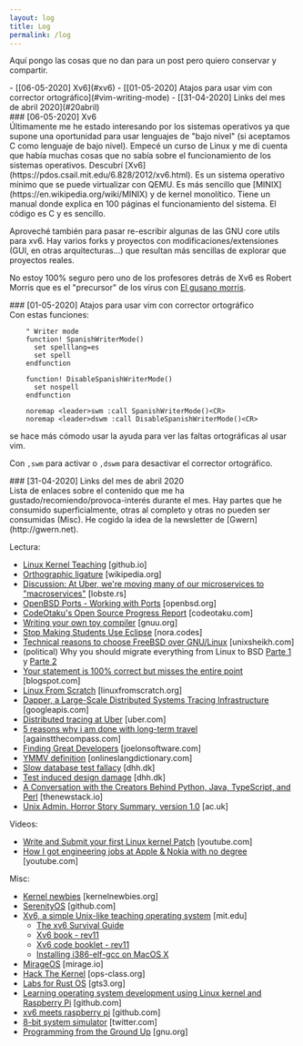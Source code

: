 ```yaml
---
layout: log
title: Log
permalink: /log
---
```


Aquí pongo las cosas que no dan para un post pero quiero conservar y compartir.

<div class="content-index" markdown="1">
- [[06-05-2020] Xv6](#xv6)
- [[01-05-2020] Atajos para usar vim con corrector ortográfico](#vim-writing-mode)
- [[31-04-2020] Links del mes de abril 2020](#20abril)
</div>

<div id="xv6" markdown="1">
### [06-05-2020] Xv6
</div>

<div class="log-entry" markdown="1">
Últimamente me he estado interesando por los sistemas operativos ya que supone una oportunidad para usar lenguajes de "bajo nivel" (si aceptamos C como lenguaje de bajo nivel). Empecé un curso de Linux y me di cuenta que había muchas cosas que no sabía sobre el funcionamiento de los sistemas operativos. Descubrí [Xv6](https://pdos.csail.mit.edu/6.828/2012/xv6.html). Es un sistema operativo mínimo que se puede virtualizar con QEMU. Es más sencillo que [MINIX](https://en.wikipedia.org/wiki/MINIX) y de kernel monolítico. Tiene un manual donde explica en 100 páginas el funcionamiento del sistema. El código es C y es sencillo.

Aproveché también para pasar re-escribir algunas de las GNU core utils para xv6. Hay varios forks y proyectos con modificaciones/extensiones (GUI, en otras arquitecturas...) que resultan más sencillas de explorar que proyectos reales.

No estoy 100% seguro pero uno de los profesores detrás de Xv6 es Robert Morris que es el "precursor" de los virus con [El gusano morris](https://es.wikipedia.org/wiki/Gusano_Morris).
</div>

<div id="vim-writing-mode" markdown="1">
### [01-05-2020] Atajos para usar vim con corrector ortográfico
</div>

<div class="log-entry" markdown="1">
Con estas funciones:

```
    " Writer mode
    function! SpanishWriterMode()
      set spelllang=es
      set spell
    endfunction

    function! DisableSpanishWriterMode()
      set nospell
    endfunction

    noremap <leader>swm :call SpanishWriterMode()<CR>
    noremap <leader>dswm :call DisableSpanishWriterMode()<CR>
```

se hace más cómodo usar la ayuda para ver las faltas ortográficas al usar vim.

Con `,swm` para activar o `,dswm` para desactivar el corrector ortográfico.
</div>

<div id="20abril" markdown="1">
### [31-04-2020] Links del mes de abril 2020
</div>

<div class="log-entry" markdown="1">
Lista de enlaces sobre el contenido que me ha gustado/recomiendo/provoca-interés durante el mes. Hay partes que he consumido superficialmente, otras al completo y otras no pueden ser consumidas (Misc). He cogido la idea de la newsletter de [Gwern](http://gwern.net).

Lectura:

- [Linux Kernel Teaching](https://linux-kernel-labs.github.io/refs/heads/master/index.html) [github.io]
- [Orthographic ligature](https://en.wikipedia.org/wiki/Orthographic_ligature) [wikipedia.org]
- [Discussion: At Uber, we're moving many of our microservices to "macroservices"](https://lobste.rs/s/mc3k1c/at_uber_we_re_moving_many_our#c_f8vacm) [lobste.rs]
- [OpenBSD Ports - Working with Ports](https://www.openbsd.org/faq/ports/ports.html) [openbsd.org]
- [CodeOtaku's Open Source Progress Report](https://www.codeotaku.com/journal/2020-04/open-source-progress-report/index) [codeotaku.com]
- [Writing your own toy compiler](https://gnuu.org/2009/09/18/writing-your-own-toy-compiler/) [gnuu.org]
- [Stop Making Students Use Eclipse](https://nora.codes/post/stop-making-students-use-eclipse/) [nora.codes]
- [Technical reasons to choose FreeBSD over GNU/Linux](https://unixsheikh.com/articles/technical-reasons-to-choose-freebsd-over-linux.html) [unixsheikh.com]
- (political) Why you should migrate everything from Linux to BSD [Parte 1](https://unixsheikh.com/articles/why-you-should-migrate-everything-from-linux-to-bsd.html) y [Parte 2](https://unixsheikh.com/articles/why-you-should-migrate-everything-from-linux-to-bsd-part-2.html)
- [Your statement is 100% correct but misses the entire point](https://nibblestew.blogspot.com/2020/04/your-statement-is-100-correct-but.html?m=1) [blogspot.com]
- [Linux From Scratch](http://www.linuxfromscratch.org/lfs/view/stable/) [linuxfromscratch.org]
- [Dapper, a Large-Scale Distributed Systems Tracing Infrastructure](https://storage.googleapis.com/pub-tools-public-publication-data/pdf/36356.pdf) [googleapis.com]
- [Distributed tracing at Uber](https://eng.uber.com/distributed-tracing/) [uber.com]
- [5 reasons why i am done with long-term travel](https://againstthecompass.com/en/reasons-long-term-travel/) [againstthecompass.com]
- [Finding Great Developers](https://www.joelonsoftware.com/2006/09/06/finding-great-developers-2/) [joelonsoftware.com]
- [YMMV definition](http://onlineslangdictionary.com/meaning-definition-of/ymmv) [onlineslangdictionary.com]
- [Slow database test fallacy](https://dhh.dk/2014/slow-database-test-fallacy.html) [dhh.dk]
- [Test induced design damage](https://dhh.dk/2014/test-induced-design-damage.html) [dhh.dk]
- [A Conversation with the Creators Behind Python, Java, TypeScript, and Perl](https://thenewstack.io/a-conversation-with-the-creators-behind-python-java-typescript-and-perl/) [thenewstack.io]
- [Unix Admin. Horror Story Summary, version 1.0](http://www-uxsup.csx.cam.ac.uk/misc/horror.txt) [ac.uk]

Videos:

- [Write and Submit your first Linux kernel Patch](https://www.youtube.com/watch?v=LLBrBBImJt4) [youtube.com]
- [How I got engineering jobs at Apple & Nokia with no degree](https://www.youtube.com/watch?v=rS6l7p86cyw) [youtube.com]

Misc:

- [Kernel newbies](https://kernelnewbies.org/) [kernelnewbies.org]
- [SerenityOS](https://github.com/SerenityOS/serenity) [github.com]
- [Xv6, a simple Unix-like teaching operating system](https://pdos.csail.mit.edu/6.828/2012/xv6.html) [mit.edu]
  - [The xv6 Survival Guide](https://web.cecs.pdx.edu/~markem/CS333/handouts/guide)
  - [Xv6 book - rev11](https://pdos.csail.mit.edu/6.828/2018/xv6/book-rev11.pdf)
  - [Xv6 code booklet - rev11](https://pdos.csail.mit.edu/6.828/2018/xv6/xv6-rev11.pdf)
  - [Installing i386-elf-gcc on MacOS X](https://www.danirod.es/blog/2015/i386-elf-gcc-on-mac)
- [MirageOS](https://mirage.io/) [mirage.io]
- [Hack The Kernel](https://www.ops-class.org/) [ops-class.org]
- [Labs for Rust OS](https://tc.gts3.org/cs3210/2020/spring/lab/lab2.html) [gts3.org]
- [Learning operating system development using Linux kernel and Raspberry Pi](https://github.com/s-matyukevich/raspberry-pi-os) [github.com]
- [xv6 meets raspberry pi](https://github.com/siwadon/rpi-xboot) [github.com]
- [8-bit system simulator](https://twitter.com/diodesign/status/1248975584647995394) [twitter.com]
- [Programming from the Ground Up](https://download-mirror.savannah.gnu.org/releases/pgubook/ProgrammingGroundUp-1-0-booksize.pdf) [gnu.org]
</div>